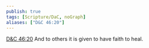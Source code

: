```yaml
---
publish: true
tags: [Scripture/DaC, noGraph]
aliases: ["D&C 46:20"]
---
```

[D&C 46:20](https://churchofjesuschrist.org/study/scriptures/dc-testament/dc/46?lang=eng&id=p20#p20) And to others it is given to have faith to heal.
